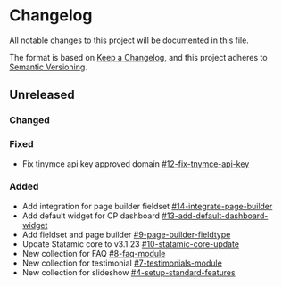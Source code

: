 # Changelog
All notable changes to this project will be documented in this file.

The format is based on [Keep a Changelog](https://keepachangelog.com/en/1.0.0/),
and this project adheres to [Semantic Versioning](https://semver.org/spec/v2.0.0.html).

## Unreleased

### Changed

### Fixed
- Fix tinymce api key approved domain [#12-fix-tnymce-api-key](https://gitlab.com/catalyzecommunications/statamic-boilerplate/-/issues/12)

### Added
- Add integration for page builder fieldset [#14-integrate-page-builder](https://gitlab.com/catalyzecommunications/statamic-boilerplate/-/issues/14)
- Add default widget for CP dashboard [#13-add-default-dashboard-widget](https://gitlab.com/catalyzecommunications/statamic-boilerplate/-/issues/13)
- Add fieldset and page builder [#9-page-builder-fieldtype](https://gitlab.com/catalyzecommunications/statamic-boilerplate/-/issues/9)
- Update Statamic core to v3.1.23 [#10-statamic-core-update](https://gitlab.com/catalyzecommunications/statamic-boilerplate/-/issues/10)
- New collection for FAQ [#8-faq-module](https://gitlab.com/catalyzecommunications/statamic-boilerplate/-/issues/8)
- New collection for testimonial [#7-testimonials-module](https://gitlab.com/catalyzecommunications/statamic-boilerplate/-/issues/7)
- New collection for slideshow [#4-setup-standard-features](https://gitlab.com/catalyzecommunications/statamic-boilerplate/-/issues/4)

